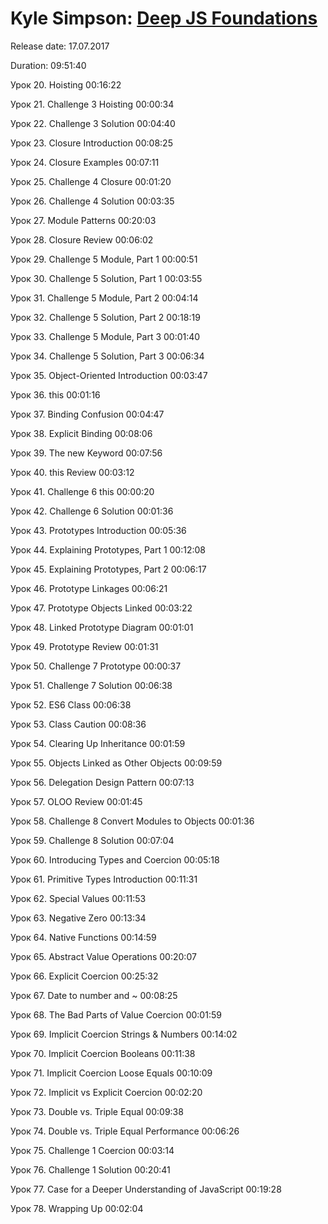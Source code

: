 # Kyle Simpson: [Deep JS Foundations](https://coursehunters.net/course/glubokie-osnovy-javascript-s-kaylom-simpsonom)

Release date: 17.07.2017

Duration: 09:51:40

Урок 20. Hoisting 00:16:22

Урок 21. Challenge 3 Hoisting 00:00:34

Урок 22. Challenge 3 Solution 00:04:40

Урок 23. Closure Introduction 00:08:25

Урок 24. Closure Examples 00:07:11

Урок 25. Challenge 4 Closure 00:01:20

Урок 26. Challenge 4 Solution 00:03:35

Урок 27. Module Patterns 00:20:03

Урок 28. Closure Review 00:06:02

Урок 29. Challenge 5 Module, Part 1 00:00:51

Урок 30. Challenge 5 Solution, Part 1 00:03:55

Урок 31. Challenge 5 Module, Part 2 00:04:14

Урок 32. Challenge 5 Solution, Part 2 00:18:19

Урок 33. Challenge 5 Module, Part 3 00:01:40

Урок 34. Challenge 5 Solution, Part 3 00:06:34

Урок 35. Object-Oriented Introduction 00:03:47

Урок 36. this 00:01:16

Урок 37. Binding Confusion 00:04:47

Урок 38. Explicit Binding 00:08:06

Урок 39. The new Keyword 00:07:56

Урок 40. this Review 00:03:12

Урок 41. Challenge 6 this 00:00:20

Урок 42. Challenge 6 Solution 00:01:36

Урок 43. Prototypes Introduction 00:05:36

Урок 44. Explaining Prototypes, Part 1 00:12:08

Урок 45. Explaining Prototypes, Part 2 00:06:17

Урок 46. Prototype Linkages 00:06:21

Урок 47. Prototype Objects Linked 00:03:22

Урок 48. Linked Prototype Diagram 00:01:01

Урок 49. Prototype Review 00:01:31

Урок 50. Challenge 7 Prototype 00:00:37

Урок 51. Challenge 7 Solution 00:06:38

Урок 52. ES6 Class 00:06:38

Урок 53. Class Caution 00:08:36

Урок 54. Clearing Up Inheritance 00:01:59

Урок 55. Objects Linked as Other Objects 00:09:59

Урок 56. Delegation Design Pattern 00:07:13

Урок 57. OLOO Review 00:01:45

Урок 58. Challenge 8 Convert Modules to Objects 00:01:36

Урок 59. Challenge 8 Solution 00:07:04

Урок 60. Introducing Types and Coercion 00:05:18

Урок 61. Primitive Types Introduction 00:11:31

Урок 62. Special Values 00:11:53

Урок 63. Negative Zero 00:13:34

Урок 64. Native Functions 00:14:59

Урок 65. Abstract Value Operations 00:20:07

Урок 66. Explicit Coercion 00:25:32

Урок 67. Date to number and ~ 00:08:25

Урок 68. The Bad Parts of Value Coercion 00:01:59

Урок 69. Implicit Coercion Strings & Numbers 00:14:02

Урок 70. Implicit Coercion Booleans 00:11:38

Урок 71. Implicit Coercion Loose Equals 00:10:09

Урок 72. Implicit vs Explicit Coercion 00:02:20

Урок 73. Double vs. Triple Equal 00:09:38

Урок 74. Double vs. Triple Equal Performance 00:06:26

Урок 75. Challenge 1 Coercion 00:03:14

Урок 76. Challenge 1 Solution 00:20:41

Урок 77. Case for a Deeper Understanding of JavaScript 00:19:28

Урок 78. Wrapping Up 00:02:04
